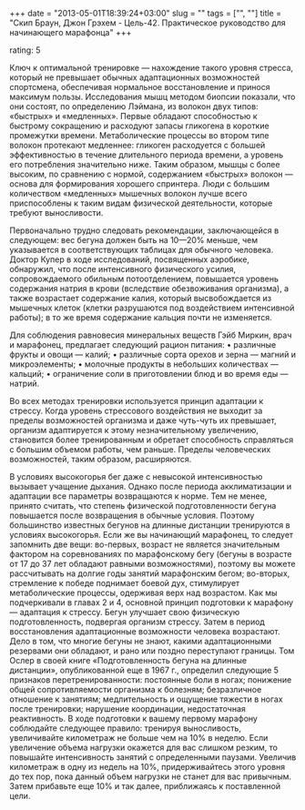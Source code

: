 +++
date = "2013-05-01T18:39:24+03:00"
slug = ""
tags = ["", ""]
title = "Скип Браун, Джон Грэхем - Цель-42. Практическое руководство для начинающего марафонца"
+++

rating: 5

Ключ к оптимальной тренировке — нахождение такого уровня стресса, который не
превышает обычных адаптационных возможностей спортсмена, обеспечивая нормальное
восстановление и принося максимум пользы.  Исследования мышц методом биопсии
показали, что они состоят, по определению Лэймана, из волокон двух типов:
«быстрых» и «медленных». Первые обладают способностью к быстрому сокращению и
расходуют запасы гликогена в короткие промежутки времени.  Метаболические
процессы во втором типе волокон протекают медленнее: гликоген расходуется с
большей эффективностью в течение длительного периода времени, а уровень его
потребления значительно ниже. Таким образом, мышцы с более высоким, по сравнению
с нормой, содержанием «быстрых» волокон — основа для формирования хорошего
спринтера.  Люди с большим количеством «медленных» мышечных волокон лучше всего
приспособлены к таким видам физической деятельности, которые требуют
выносливости.

Первоначально трудно следовать рекомендации, заключающейся в следующем: вес
бегуна должен быть на 10—20% меньше, чем указывается в соответствующих таблицах
для обычного человека.  Доктор Купер в ходе исследований, посвященных аэробике,
обнаружил, что после интенсивного физического усилия, сопровождаемого обильным
потоотделением, повышается уровень содержания натрия в крови (вследствие
обезвоживания организма), а также возрастает содержание калия, который
высвобождается из мышечных клеток (клетки разрушаются под воздействием
интенсивной работы); в то же время содержание кальция почти не изменяется.

Для соблюдения равновесия минеральных веществ Гэйб Миркин, врач и
марафонец, предлагает следующий рацион питания:
• различные фрукты и овощи — калий;
• различные сорта орехов и зерна — магний и микроэлементы;
• молочные продукты в небольших количествах — кальций;
• ограничение соли в приготовлении блюд и во время еды — натрий.

Во всех методах тренировки используется принцип адаптации к стрессу. Когда
уровень стрессового воздействия не выходит за пределы возможностей организма и
даже чуть-чуть их превышает, организм адаптируется к этому незначительному
увеличению, становится более тренированным и обретает способность справляться с
большим объемом работы, чем раньше. Пределы человеческих возможностей, таким
образом, расширяются.

В условиях высокогорья бег даже с невысокой интенсивностью вызывает учащение
дыхания. Однако после периода акклиматизации и адаптации все параметры
возвращаются к норме. Тем не менее, принято считать, что степень физической
подготовленности бегуна повышается после возвращения в обычные условия. Поэтому
большинство известных бегунов на длинные дистанции тренируются в условиях
высокогорья.  Если же вы начинающий марафонец, то следует запомнить две вещи:
во-первых, возраст не является значительным фактором на соревнованиях по
марафонскому бегу (бегуны в возрасте от 17 до 37 лет обладают равными
возможностями), поэтому вы можете рассчитывать на долгие годы занятий
марафонским бегом; во-вторых, стремление к победе поднимает боевой дух,
стимулирует метаболические процессы, одерживая верх над возрастом.  Как мы
подчеркивали в главах 2 и 4, основной принцип подготовки к марафону — адаптация
к стрессу. Бегун улучшает свою физическую подготовленность, подвергая организм
стрессу. Затем в период восстановления адаптационные возможности человека
возрастают. Дело в том, что многие бегуны не знают, какими адаптационными
резервами они обладают, и рано или поздно переступают границы.  Том Ослер в
своей книге «Подготовленность бегуна на длинные дистанции», опубликованной еще в
1967 г., определил следующие 5 признаков перетренированности: постоянные боли в
ногах; понижение общей сопротивляемости организма к болезням; безразличное
отношение к занятиям; медлительность и ощущение тяжести в ногах после
тренировки; нарушение координации, недостаточная реактивность.  В ходе
подготовки к вашему первому марафону соблюдайте следующее правило: тренируя
выносливость, увеличивайте километраж не больше чем на 10% в неделю. Если
увеличение объема нагрузки окажется для вас слишком резким, то повышайте
интенсивность занятий с определенными паузами. Увеличив километраж в одну из
недель на 10%, придерживайтесь этого уровня до тех пор, пока данный объем
нагрузки не станет для вас привычным. Затем прибавьте еще 10% и так далее,
приближаясь к поставленной цели.
